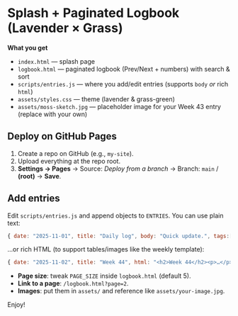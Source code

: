 # Splash + Paginated Logbook (Lavender × Grass)

**What you get**
- `index.html` — splash page
- `logbook.html` — paginated logbook (Prev/Next + numbers) with search & sort
- `scripts/entries.js` — where you add/edit entries (supports `body` *or* rich `html`)
- `assets/styles.css` — theme (lavender & grass-green)
- `assets/moss-sketch.jpg` — placeholder image for your Week 43 entry (replace with your own)

## Deploy on GitHub Pages
1. Create a repo on GitHub (e.g., `my-site`).
2. Upload everything at the repo root.
3. **Settings → Pages** → Source: *Deploy from a branch* → Branch: `main` / **(root)** → **Save**.

## Add entries
Edit `scripts/entries.js` and append objects to `ENTRIES`. You can use plain text:
```js
{ date: "2025-11-01", title: "Daily log", body: "Quick update.", tags:["robotics"] }
```
…or rich HTML (to support tables/images like the weekly template):
```js
{ date: "2025-11-02", title: "Week 44", html: "<h2>Week 44</h2><p>…</p>" }
```

- **Page size**: tweak `PAGE_SIZE` inside `logbook.html` (default 5).
- **Link to a page**: `/logbook.html?page=2`.
- **Images**: put them in `assets/` and reference like `assets/your-image.jpg`.

Enjoy!

